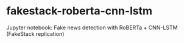 # fakestack-roberta-cnn-lstm
Jupyter notebook: Fake news detection with RoBERTa + CNN-LSTM (FakeStack replication)
